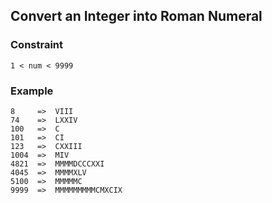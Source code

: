## Convert an Integer into Roman Numeral

### Constraint
```
1 < num < 9999
```

### Example
```
8     =>  VIII
74    =>  LXXIV
100   =>  C
101   =>  CI
123   =>  CXXIII
1004  =>  MIV
4821  =>  MMMMDCCCXXI
4045  =>  MMMMXLV
5100  =>  MMMMMC
9999  =>  MMMMMMMMMCMXCIX
```
